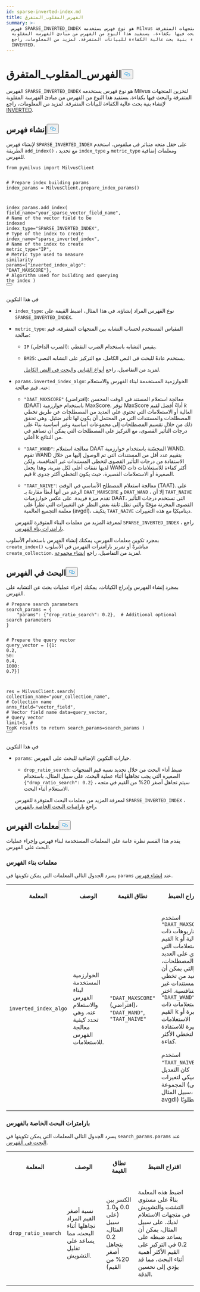 ```yaml
---
id: sparse-inverted-index.md
title: الفهرس_المقلوب_المتفرق
summary: >-
  فهرس SPARSE_INVERTED_INDEX هو نوع فهرس يستخدمه Milvus لتخزين المتجهات المتفرقة
  والبحث فيها بكفاءة. يستفيد هذا النوع من الفهرس من مبادئ الفهرسة المقلوبة
  لإنشاء بنية بحث عالية الكفاءة للبيانات المتفرقة. لمزيد من المعلومات، راجع
  INVERTED.
---
```

<h1 id="SPARSEINVERTEDINDEX" class="common-anchor-header">الفهرس_المقلوب_المتفرق<button data-href="#SPARSEINVERTEDINDEX" class="anchor-icon" translate="no">
      <svg translate="no"
        aria-hidden="true"
        focusable="false"
        height="20"
        version="1.1"
        viewBox="0 0 16 16"
        width="16"
      >
        <path
          fill="#0092E4"
          fill-rule="evenodd"
          d="M4 9h1v1H4c-1.5 0-3-1.69-3-3.5S2.55 3 4 3h4c1.45 0 3 1.69 3 3.5 0 1.41-.91 2.72-2 3.25V8.59c.58-.45 1-1.27 1-2.09C10 5.22 8.98 4 8 4H4c-.98 0-2 1.22-2 2.5S3 9 4 9zm9-3h-1v1h1c1 0 2 1.22 2 2.5S13.98 12 13 12H9c-.98 0-2-1.22-2-2.5 0-.83.42-1.64 1-2.09V6.25c-1.09.53-2 1.84-2 3.25C6 11.31 7.55 13 9 13h4c1.45 0 3-1.69 3-3.5S14.5 6 13 6z"
        ></path>
      </svg>
    </button></h1><p>الفهرس <code translate="no">SPARSE_INVERTED_INDEX</code> هو نوع فهرس يستخدمه Milvus لتخزين المتجهات المتفرقة والبحث فيها بكفاءة. يستفيد هذا النوع من الفهرس من مبادئ الفهرسة المقلوبة لإنشاء بنية بحث عالية الكفاءة للبيانات المتفرقة. لمزيد من المعلومات، راجع <a href="/docs/ar/inverted.md">INVERTED</a>.</p>
<h2 id="Build-index" class="common-anchor-header">إنشاء فهرس<button data-href="#Build-index" class="anchor-icon" translate="no">
      <svg translate="no"
        aria-hidden="true"
        focusable="false"
        height="20"
        version="1.1"
        viewBox="0 0 16 16"
        width="16"
      >
        <path
          fill="#0092E4"
          fill-rule="evenodd"
          d="M4 9h1v1H4c-1.5 0-3-1.69-3-3.5S2.55 3 4 3h4c1.45 0 3 1.69 3 3.5 0 1.41-.91 2.72-2 3.25V8.59c.58-.45 1-1.27 1-2.09C10 5.22 8.98 4 8 4H4c-.98 0-2 1.22-2 2.5S3 9 4 9zm9-3h-1v1h1c1 0 2 1.22 2 2.5S13.98 12 13 12H9c-.98 0-2-1.22-2-2.5 0-.83.42-1.64 1-2.09V6.25c-1.09.53-2 1.84-2 3.25C6 11.31 7.55 13 9 13h4c1.45 0 3-1.69 3-3.5S14.5 6 13 6z"
        ></path>
      </svg>
    </button></h2><p>لإنشاء فهرس <code translate="no">SPARSE_INVERTED_INDEX</code> على حقل متجه متناثر في ميلفوس، استخدم الطريقة <code translate="no">add_index()</code> ، مع تحديد <code translate="no">index_type</code> و <code translate="no">metric_type</code> ومعلمات إضافية للفهرس.</p>
<pre><code translate="no" class="language-python"><span class="hljs-keyword">from</span> pymilvus <span class="hljs-keyword">import</span> MilvusClient

<span class="hljs-comment"># Prepare index building params</span>
index_params = MilvusClient.prepare_index_params()

index_params.add_index(
    field_name=<span class="hljs-string">&quot;your_sparse_vector_field_name&quot;</span>, <span class="hljs-comment"># Name of the vector field to be indexed</span>
    index_type=<span class="hljs-string">&quot;SPARSE_INVERTED_INDEX&quot;</span>, <span class="hljs-comment"># Type of the index to create</span>
    index_name=<span class="hljs-string">&quot;sparse_inverted_index&quot;</span>, <span class="hljs-comment"># Name of the index to create</span>
    metric_type=<span class="hljs-string">&quot;IP&quot;</span>, <span class="hljs-comment"># Metric type used to measure similarity</span>
    params={<span class="hljs-string">&quot;inverted_index_algo&quot;</span>: <span class="hljs-string">&quot;DAAT_MAXSCORE&quot;</span>}, <span class="hljs-comment"># Algorithm used for building and querying the index</span>
)
<button class="copy-code-btn"></button></code></pre>
<p>في هذا التكوين</p>
<ul>
<li><p><code translate="no">index_type</code>: نوع الفهرس المراد إنشاؤه. في هذا المثال، اضبط القيمة على <code translate="no">SPARSE_INVERTED_INDEX</code>.</p></li>
<li><p><code translate="no">metric_type</code>: المقياس المستخدم لحساب التشابه بين المتجهات المتفرقة. قيم صالحة:</p>
<ul>
<li><p><code translate="no">IP</code> (الضرب الداخلي): يقيس التشابه باستخدام الضرب النقطي.</p></li>
<li><p><code translate="no">BM25</code>: يستخدم عادةً للبحث في النص الكامل، مع التركيز على التشابه النصي.</p>
<p>لمزيد من التفاصيل، راجع <a href="/docs/ar/metric.md">أنواع القياس</a> <a href="/docs/ar/full-text-search.md">والبحث في النص الكامل</a>.</p></li>
</ul></li>
<li><p><code translate="no">params.inverted_index_algo</code>: الخوارزمية المستخدمة لبناء الفهرس والاستعلام عنه. قيم صالحة:</p>
<ul>
<li><p><code translate="no">&quot;DAAT_MAXSCORE&quot;</code> (افتراضي): معالجة استعلام المستند في الوقت المحسن (DAAT) باستخدام خوارزمية MaxScore. توفر MaxScore أداءً أفضل لقيم <em>k</em> العالية أو الاستعلامات التي تحتوي على العديد من المصطلحات عن طريق تخطي المصطلحات والمستندات التي من المحتمل أن يكون لها تأثير ضئيل. وهي تحقق ذلك من خلال تقسيم المصطلحات إلى مجموعات أساسية وغير أساسية بناءً على درجات التأثير القصوى، مع التركيز على المصطلحات التي يمكن أن تساهم في أعلى k من النتائج.</p></li>
<li><p><code translate="no">&quot;DAAT_WAND&quot;</code>: معالجة استعلام DAAT المحسّنة باستخدام خوارزمية WAND. تقوم WAND بتقييم عدد أقل من المستندات التي تم الوصول إليها من خلال الاستفادة من درجات التأثير القصوى لتخطي المستندات غير المنافسة، ولكن لديها نفقات أعلى لكل ضربة. وهذا يجعل WAND أكثر كفاءة للاستعلامات ذات قيم <em>k</em> الصغيرة أو الاستعلامات القصيرة، حيث يكون التخطي أكثر جدوى.</p></li>
<li><p><code translate="no">&quot;TAAT_NAIVE&quot;</code>: معالجة استعلام المصطلح الأساسي في الوقت (TAAT). على الرغم من أنها أبطأ مقارنةً بـ <code translate="no">DAAT_MAXSCORE</code> و <code translate="no">DAAT_WAND</code> ، إلا أن <code translate="no">TAAT_NAIVE</code> تقدم ميزة فريدة. على عكس خوارزميات DAAT، التي تستخدم درجات التأثير القصوى المخزنة مؤقتًا والتي تظل ثابتة بغض النظر عن التغييرات التي تطرأ على معلمة التجميع العالمية (avgdl)، يتكيف <code translate="no">TAAT_NAIVE</code> ديناميكيًا مع هذه التغييرات.</p></li>
</ul>
<p>لمعرفة المزيد من معلمات البناء المتوفرة للفهرس <code translate="no">SPARSE_INVERTED_INDEX</code> ، راجع <a href="/docs/ar/sparse-inverted-index.md#Index-building-params">بارامترات بناء الفهرس</a>.</p></li>
</ul>
<p>بمجرد تكوين معلمات الفهرس، يمكنك إنشاء الفهرس باستخدام الأسلوب <code translate="no">create_index()</code> مباشرةً أو تمرير بارامترات الفهرس في الأسلوب <code translate="no">create_collection</code>. لمزيد من التفاصيل، راجع <a href="/docs/ar/create-collection.md">إنشاء مجموعة</a>.</p>
<h2 id="Search-on-index" class="common-anchor-header">البحث في الفهرس<button data-href="#Search-on-index" class="anchor-icon" translate="no">
      <svg translate="no"
        aria-hidden="true"
        focusable="false"
        height="20"
        version="1.1"
        viewBox="0 0 16 16"
        width="16"
      >
        <path
          fill="#0092E4"
          fill-rule="evenodd"
          d="M4 9h1v1H4c-1.5 0-3-1.69-3-3.5S2.55 3 4 3h4c1.45 0 3 1.69 3 3.5 0 1.41-.91 2.72-2 3.25V8.59c.58-.45 1-1.27 1-2.09C10 5.22 8.98 4 8 4H4c-.98 0-2 1.22-2 2.5S3 9 4 9zm9-3h-1v1h1c1 0 2 1.22 2 2.5S13.98 12 13 12H9c-.98 0-2-1.22-2-2.5 0-.83.42-1.64 1-2.09V6.25c-1.09.53-2 1.84-2 3.25C6 11.31 7.55 13 9 13h4c1.45 0 3-1.69 3-3.5S14.5 6 13 6z"
        ></path>
      </svg>
    </button></h2><p>بمجرد إنشاء الفهرس وإدراج الكيانات، يمكنك إجراء عمليات بحث عن التشابه على الفهرس.</p>
<pre><code translate="no" class="language-python"><span class="hljs-comment"># Prepare search parameters</span>
search_params = {
    <span class="hljs-string">&quot;params&quot;</span>: {<span class="hljs-string">&quot;drop_ratio_search&quot;</span>: <span class="hljs-number">0.2</span>},  <span class="hljs-comment"># Additional optional search parameters</span>
}

<span class="hljs-comment"># Prepare the query vector</span>
query_vector = [{<span class="hljs-number">1</span>: <span class="hljs-number">0.2</span>, <span class="hljs-number">50</span>: <span class="hljs-number">0.4</span>, <span class="hljs-number">1000</span>: <span class="hljs-number">0.7</span>}]

res = MilvusClient.search(
    collection_name=<span class="hljs-string">&quot;your_collection_name&quot;</span>, <span class="hljs-comment"># Collection name</span>
    anns_field=<span class="hljs-string">&quot;vector_field&quot;</span>,  <span class="hljs-comment"># Vector field name</span>
    data=query_vector,  <span class="hljs-comment"># Query vector</span>
    limit=<span class="hljs-number">3</span>,  <span class="hljs-comment"># TopK results to return</span>
    search_params=search_params
)
<button class="copy-code-btn"></button></code></pre>
<p>في هذا التكوين</p>
<ul>
<li><p><code translate="no">params</code>: خيارات التكوين الإضافية للبحث على الفهرس.</p>
<ul>
<li><code translate="no">drop_ratio_search</code>: ضبط أداء البحث من خلال تحديد نسبة قيم المتجهات الصغيرة التي يجب تجاهلها أثناء عملية البحث. على سبيل المثال، باستخدام <code translate="no">{&quot;drop_ratio_search&quot;: 0.2}</code> ، سيتم تجاهل أصغر 20% من القيم في متجه الاستعلام أثناء البحث.</li>
</ul>
<p>لمعرفة المزيد من معلمات البحث المتوفرة للفهرس <code translate="no">SPARSE_INVERTED_INDEX</code> ، راجع <a href="/docs/ar/ivf-flat.md#share-KDWodFEx6oCm2yxgEUAcXaUDnwg">باراميات البحث الخاصة بالفهرس</a>.</p></li>
</ul>
<h2 id="Index-params" class="common-anchor-header">معلمات الفهرس<button data-href="#Index-params" class="anchor-icon" translate="no">
      <svg translate="no"
        aria-hidden="true"
        focusable="false"
        height="20"
        version="1.1"
        viewBox="0 0 16 16"
        width="16"
      >
        <path
          fill="#0092E4"
          fill-rule="evenodd"
          d="M4 9h1v1H4c-1.5 0-3-1.69-3-3.5S2.55 3 4 3h4c1.45 0 3 1.69 3 3.5 0 1.41-.91 2.72-2 3.25V8.59c.58-.45 1-1.27 1-2.09C10 5.22 8.98 4 8 4H4c-.98 0-2 1.22-2 2.5S3 9 4 9zm9-3h-1v1h1c1 0 2 1.22 2 2.5S13.98 12 13 12H9c-.98 0-2-1.22-2-2.5 0-.83.42-1.64 1-2.09V6.25c-1.09.53-2 1.84-2 3.25C6 11.31 7.55 13 9 13h4c1.45 0 3-1.69 3-3.5S14.5 6 13 6z"
        ></path>
      </svg>
    </button></h2><p>يقدم هذا القسم نظرة عامة على المعلمات المستخدمة لبناء فهرس وإجراء عمليات البحث على الفهرس.</p>
<h3 id="Index-building-params" class="common-anchor-header">معلمات بناء الفهرس</h3><p>يسرد الجدول التالي المعلمات التي يمكن تكوينها في <code translate="no">params</code> عند <a href="/docs/ar/sparse-inverted-index.md#Build-index">إنشاء فهرس</a>.</p>
<table>
   <tr>
     <th><p>المعلمة</p></th>
     <th><p>الوصف</p></th>
     <th><p>نطاق القيمة</p></th>
     <th><p>اقتراح الضبط</p></th>
   </tr>
   <tr>
     <td><p><code translate="no">inverted_index_algo</code></p></td>
     <td><p>الخوارزمية المستخدمة لبناء الفهرس والاستعلام عنه. وهي تحدد كيفية معالجة الفهرس للاستعلامات.</p></td>
     <td><p><code translate="no">"DAAT_MAXSCORE"</code> (افتراضي)، <code translate="no">"DAAT_WAND"</code>, <code translate="no">"TAAT_NAIVE"</code></p></td>
     <td><p>استخدم <code translate="no">"DAAT_MAXSCORE"</code> للسيناريوهات ذات القيم k العالية أو الاستعلامات التي تحتوي على العديد من المصطلحات، والتي يمكن أن تستفيد من تخطي المستندات غير التنافسية. 
 اختر <code translate="no">"DAAT_WAND"</code> للاستعلامات ذات القيم k الصغيرة أو الاستعلامات القصيرة للاستفادة من التخطي الأكثر كفاءة.</p>
<p>استخدم <code translate="no">"TAAT_NAIVE"</code> إذا كان التعديل الديناميكي لتغيرات المجموعة (على سبيل المثال، avgdl) مطلوبًا.</p></td>
   </tr>
</table>
<h3 id="Index-specific-search-params" class="common-anchor-header">بارامترات البحث الخاصة بالفهرس</h3><p>يسرد الجدول التالي المعلمات التي يمكن تكوينها في <code translate="no">search_params.params</code> عند <a href="/docs/ar/sparse-inverted-index.md#Search-on-index">البحث في الفهرس</a>.</p>
<table>
   <tr>
     <th><p>المعلمة</p></th>
     <th><p>الوصف</p></th>
     <th><p>نطاق القيمة</p></th>
     <th><p>اقتراح الضبط</p></th>
   </tr>
   <tr>
     <td><p><code translate="no">drop_ratio_search</code></p></td>
     <td><p>نسبة أصغر القيم المراد تجاهلها أثناء البحث، مما يساعد على تقليل التشويش.</p></td>
     <td><p>الكسر بين 0.0 و1.0 (على سبيل المثال، 0.2 يتجاهل أصغر 20% من القيم)</p></td>
     <td><p>اضبط هذه المعلمة بناءً على مستوى التشتت والتشويش في متجهات الاستعلام لديك. على سبيل المثال، يمكن أن يساعد ضبطه على 0.2 في التركيز على القيم الأكثر أهمية أثناء البحث، مما قد يؤدي إلى تحسين الدقة.</p></td>
   </tr>
</table>
